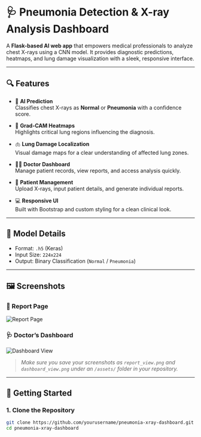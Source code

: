 # 🩺 Pneumonia Detection & X-ray Analysis Dashboard

A **Flask-based AI web app** that empowers medical professionals to analyze chest X-rays using a CNN model. It provides diagnostic predictions, heatmaps, and lung damage visualization with a sleek, responsive interface.

---

## 🔍 Features

- 🤖 **AI Prediction**  
  Classifies chest X-rays as **Normal** or **Pneumonia** with a confidence score.

- 🌈 **Grad-CAM Heatmaps**  
  Highlights critical lung regions influencing the diagnosis.

- 🫁 **Lung Damage Localization**  
  Visual damage maps for a clear understanding of affected lung zones.

- 🧑‍⚕️ **Doctor Dashboard**  
  Manage patient records, view reports, and access analysis quickly.

- 📂 **Patient Management**  
  Upload X-rays, input patient details, and generate individual reports.

- 💻 **Responsive UI**  
  Built with Bootstrap and custom styling for a clean clinical look.

---

## 🧠 Model Details

- Format: `.h5` (Keras)
- Input Size: `224x224`
- Output: Binary Classification (`Normal` / `Pneumonia`)

---

## 🖼️ Screenshots

### 🧾 Report Page
![Report Page](assets/report_view.png)

### 🩺 Doctor’s Dashboard
![Dashboard View](assets/dashboard_view.png)

> _Make sure you save your screenshots as `report_view.png` and `dashboard_view.png` under an `/assets/` folder in your repository._

---

## 🚀 Getting Started

### 1. Clone the Repository

```bash
git clone https://github.com/yourusername/pneumonia-xray-dashboard.git
cd pneumonia-xray-dashboard
